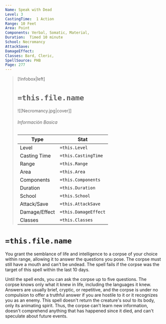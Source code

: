 ```yaml
---
Name: Speak with Dead
Level: 3
CastingTime:  1 Action 
Range: 10 Feet
Area: Point
Components: Verbal, Somatic, Material, 
Duration:  Timed 10 minute
School: Necromancy
AttackSave: 
DamageEffect: 
Classes: Bard, Cleric, 
SpellSource: PHB
Page: 277
---
```


>[!infobox|left]
># `=this.file.name`
>![[Necromancy.jpg|cover]]
> ###### Información Basica
> Type |  Stat |
> ---|---|
> Level | `=this.Level` |
> Casting Time | `=this.CastingTime` |
> Range | `=this.Range` |
> Area | `=this.Area` |
> Components | `=this.Components` |
> Duration | `=this.Duration` |
> School | `=this.School` |
> Attack/Save | `=this.AttackSave` |
> Damage/Effect | `=this.DamageEffect` |
> Classes | `=this.Classes` |

# `=this.file.name`
You grant the semblance of life and intelligence to a corpse of your choice within range, allowing it to answer the questions you pose. The corpse must still have a mouth and can&#x27;t be undead. The spell fails if the corpse was the target of this spell within the last 10 days.

Until the spell ends, you can ask the corpse up to five questions. The corpse knows only what it knew in life, including the languages it knew. Answers are usually brief, cryptic, or repetitive, and the corpse is under no compulsion to offer a truthful answer if you are hostile to it or it recognizes you as an enemy. This spell doesn&#x27;t return the creature&#x27;s soul to its body, only its animating spirit. Thus, the corpse can&#x27;t learn new information, doesn&#x27;t comprehend anything that has happened since it died, and can&#x27;t speculate about future events.



 


 


